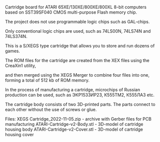 Cartridge board for ATARI 65XE/130XE/800XE/800XL 8-bit computers based on SST39SF040 CMOS multi-purpose Flash memory chip.

The project does not use programmable logic chips such as GAL-chips.

Only conventional logic chips are used, such as 74LS00N, 74LS74N and 74LS374N.

This is a S/XEGS type cartridge that allows you to store and run dozens of games.

The ROM files for the cartridge are created from the XEX files using the CreaXin1 utility,

and then merged using the XEGS Merger to combine four files into one, forming a total of 512 kb of ROM memory.

In the process of manufacturing a cartridge, microchips of Russian production can be used, such as ЭКР1533ИР23, К555ТМ2, К555ЛА3 etc.

The cartridge body consists of two 3D-printed parts. The parts connect to each other without the use of screws or glue.

Files:
XEGS Cartridge_2022-11-05.zip - archive with Gerber files for PCB manufacturing
ATARI-Cartridge-v2-Body.stl - 3D-model of cartridge housing body
ATARI-Cartridge-v2-Cover.stl - 3D-model of cartridge housing cover
